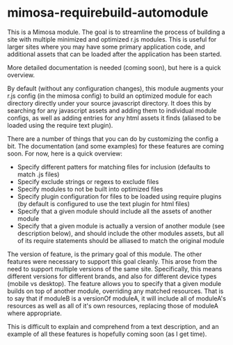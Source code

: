 mimosa-requirebuild-automodule
===========

This is a Mimosa module. The goal is to streamline the process of building a site with multiple minimized and optimized r.js modules. This is useful for larger sites where you may have some primary application code, and additional assets that can be loaded after the application has been started.

More detailed documentation is needed (coming soon), but here is a quick overview.

By default (without any configuration changes), this module augments your r.js config (in the mimosa config) to build an optimized module for each directory directly under your source javascript directory. It does this by searching for any javascript assets and adding them to individual module configs, as well as adding entries for any html assets it finds (aliased to be loaded using the require text plugin).

There are a number of things that you can do by customizing the config a bit. The documentation (and some examples) for these features are coming soon. For now, here is a quick overview:

- Specify different patters for matching files for inclusion (defaults to match .js files)
- Specify exclude strings or regexs to exclude files
- Specify modules to not be built into optimized files
- Specify plugin configuration for files to be loaded using require plugins (by default is configured to use the text plugin for html files)
- Specify that a given module should include all the assets of another module
- Specify that a given module is actually a version of another module (see description below), and should include the other modules assets, but all of its require statements should be alliased to match the original module

The version of feature, is the primary goal of this module. The other features were necessary to support this goal cleanly. This arose from the need to support multiple versions of the same site. Specifically, this means different versions for different brands, and also for different device types (mobile vs desktop). The feature allows you to specify that a given module builds on top of another module, overriding any matched resources. That is to say that if moduleB is a versionOf moduleA, it will include all of moduleA's resources as well as all of it's own resources, replacing those of moduleA where appropriate.

This is difficult to explain and comprehend from a text description, and an example of all these features is hopefully coming soon (as I get time).
